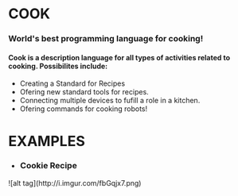 # COOK
<h3>World's best programming language for cooking!</h3>

<h4>Cook is a description language for all types of activities related to cooking. Possibilites include:</h4>

<ul>
    <li>Creating a Standard for Recipes</li>
    <li>Ofering new standard tools for recipes.</li>
    <li>Connecting multiple devices to fufill a role in a kitchen.</li>
    <li>Ofering commands for cooking robots!</li>
</ul>

# EXAMPLES
<ul>
    <h3><li>Cookie Recipe</li></h3>
</ul>
![alt tag](http://i.imgur.com/fbGqjx7.png)